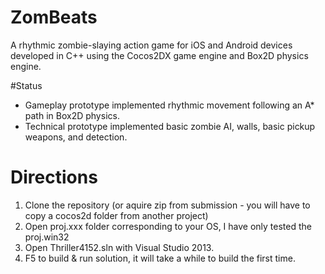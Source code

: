 # ZomBeats
A rhythmic zombie-slaying action game for iOS and Android devices developed in C++ using the Cocos2DX game engine and Box2D physics engine.  

#Status
- Gameplay prototype implemented rhythmic movement following an A* path in Box2D physics.
- Technical prototype implemented basic zombie AI, walls, basic pickup weapons, and detection.  

# Directions
1. Clone the repository (or aquire zip from submission - you will have to copy a cocos2d folder from another project)
2. Open proj.xxx folder corresponding to your OS, I have only tested the proj.win32
3. Open Thriller4152.sln with Visual Studio 2013.
4. F5 to build & run solution, it will take a while to build the first time. 
